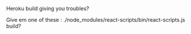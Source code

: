 Heroku build giving you troubles?

Give em one of these : ./node_modules/react-scripts/bin/react-scripts.js build?